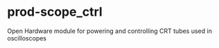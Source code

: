 # prod-scope_ctrl
Open Hardware module for powering and controlling CRT tubes used in oscilloscopes
